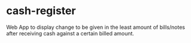 # cash-register
Web App to display change to be given in the least amount of bills/notes after receiving cash against a certain billed amount.
